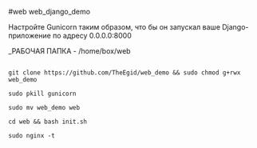 #web web_django_demo

Настройте Gunicorn таким образом, что бы он запускал ваше Django-приложение по адресу 0.0.0.0:8000 



_РАБОЧАЯ ПАПКА - /home/box/web


```

git clone https://github.com/TheEgid/web_demo && sudo chmod g+rwx web_demo

sudo pkill gunicorn 

sudo mv web_demo web

cd web && bash init.sh

sudo nginx -t

```
